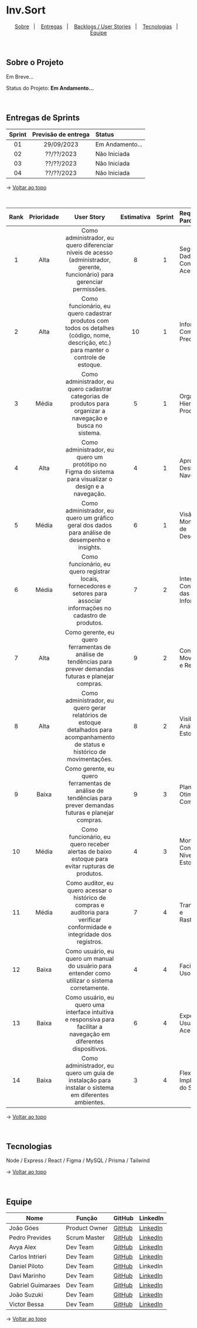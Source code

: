 <span id="top">

# Inv.Sort

<p align="center">
    <a href="#about">Sobre</a>  &nbsp |&nbsp &nbsp  
    <a href="#entrega">Entregas</a>  &nbsp |&nbsp &nbsp  
    <a href="#backlog">Backlogs / User Stories</a> &nbsp |&nbsp &nbsp  
    <a href="#tech">Tecnologias</a>  &nbsp |&nbsp &nbsp 
    <a href="#team">Equipe</a>
</p>

<br />
   
<span id="about">

## Sobre o Projeto

Em Breve...

Status do Projeto: **Em Andamento...**

<br />

<span id="entrega">

## Entregas de Sprints

| Sprint | Previsão de entrega | Status |
|:--:|:----------:|:-------------------|
| 01 | 29/09/2023 | Em Andamento... |
| 02 | ??/??/2023 | Não Iniciada |
| 03 | ??/??/2023 | Não Iniciada |
| 04 | ??/??/2023 | Não Iniciada |

→ [Voltar ao topo](#top)

<br />

<span id="backlog">

| Rank | Prioridade | User Story | Estimativa | Sprint | Requisitos do Parceiro |
|:----:|:----------:|:----------:|:----------:|:------:|:-----------------------|
| 1 | Alta | Como administrador, eu quero diferenciar níveis de acesso (administrador, gerente, funcionário) para gerenciar permissões. | 8 | 1 | Segurança de Dados, Controle de Acessos |
| 2 | Alta | Como funcionário, eu quero cadastrar produtos com todos os detalhes (código, nome, descrição, etc.) para manter o controle de estoque. | 10 | 1 | Informações Completas e Precisas |
| 3 | Média | Como administrador, eu quero cadastrar categorias de produtos para organizar a navegação e busca no sistema. | 5 | 1 | Organização Hierárquica dos Produtos |
| 4 | Alta | Como administrador, eu quero um protótipo no Figma do sistema para visualizar o design e a navegação. | 4 | 1 | Aprovação do Design e Navegabilidade |
| 5 | Média | Como administrador, eu quero um gráfico geral dos dados para análise de desempenho e insights. | 6 | 1 | Visão Geral e Monitoramento de Desempenho |
| 6 | Média | Como funcionário, eu quero registrar locais, fornecedores e setores para associar informações no cadastro de produtos. | 7 | 2 | Integridade e Consistência das Informações |
| 7 | Alta | Como gerente, eu quero ferramentas de análise de tendências para prever demandas futuras e planejar compras. | 9 | 2 | Controle de Movimentações e Responsável |
| 8 | Alta | Como administrador, eu quero gerar relatórios de estoque detalhados para acompanhamento de status e histórico de movimentações. | 8 | 2 | Visibilidade e Análise de Estoque |
| 9 | Baixa | Como gerente, eu quero ferramentas de análise de tendências para prever demandas futuras e planejar compras. | 9 | 3 | Planejamento e Otimização de Compras |
| 10 | Média | Como funcionário, eu quero receber alertas de baixo estoque para evitar rupturas de produtos. | 4 | 3 | Monitoramento Contínuo do Nível de Estoque |
| 11 | Média | Como auditor, eu quero acessar o histórico de compras e auditoria para verificar conformidade e integridade dos registros. | 7 | 4 | Transparência e Rastreabilidade |
| 12 | Baixa | Como usuário, eu quero um manual do usuário para entender como utilizar o sistema corretamente. | 4 | 4 | Facilitação do Uso |
| 13 | Baixa | Como usuário, eu quero uma interface intuitiva e responsiva para facilitar a navegação em diferentes dispositivos. | 6 | 4 | Experiência do Usuário e Acessibilidade |
| 14 | Baixa | Como administrador, eu quero um guia de instalação para instalar o sistema em diferentes ambientes. | 3 | 4 | Flexibilidade na Implementação do Sistema |

→ [Voltar ao topo](#top)

<br />

<span id="tech">

## Tecnologias

Node / Express / React / Figma / MySQL / Prisma / Tailwind

→ [Voltar ao topo](#top)

<br />

<span id="team">

## Equipe

|Nome|Função|GitHub|LinkedIn|
|----|------|------|--------|
| João Góes | Product Owner | [GitHub](https://github.com/MagNumGomes) | [LinkedIn](www.linkedin.com/in/joão-vítor-góes-b82b63302) |
| Pedro Prevides | Scrum Master | [GitHub](https://github.com/GalaxyBurst) | [LinkedIn](https://www.linkedin.com/in/pedro-prevides-87a0b71a8/) |
| Avya Alex | Dev Team | [GitHub](https://github.com/AvyaAquino) | [LinkedIn](https://www.linkedin.com/in/avya-candido-598b5228a/) |
| Carlos Intrieri | Dev Team | [GitHub](https://github.com/carlosintrieri) | [LinkedIn](https://www.linkedin.com/in/carlosintrieri) |
| Daniel Piloto | Dev Team | [GitHub](https://github.com/danprsp) | LinkedIn |
| Davi Marinho | Dev Team | [GitHub](https://github.com/DMBMz) | [LinkedIn](https://www.linkedin.com/in/davi-miguel-a90821214/)|
| Gabriel Guimaraes | Dev Team | [GitHub](https://github.com/gabrielbguimaraes) | [LinkedIn](https://www.linkedin.com/in/gabriel-g-854017138?utm_source=share&utm_campaign=share_via&utm_content=profile&utm_medium=android_app) |
| João Suzuki | Dev Team | [GitHub](https://github.com/joaosuzuki98) | [LinkedIn](https://www.linkedin.com/in/jo%C3%A3o-suzuki-6a2b02192/) |
| Victor Bessa | Dev Team | [GitHub](https://github.com/victordanielrb) | [LinkedIn](https://www.linkedin.com/in/victor-daniel-ramos-bessa-1436a3215/) |

→ [Voltar ao topo](#top)
